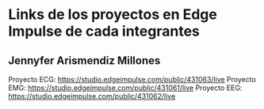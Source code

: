 # Links de los proyectos en Edge Impulse de cada integrantes
## Jennyfer Arismendiz Millones 
Proyecto ECG: https://studio.edgeimpulse.com/public/431063/live
Proyecto EMG: https://studio.edgeimpulse.com/public/431061/live
Proyecto EEG: https://studio.edgeimpulse.com/public/431062/live
